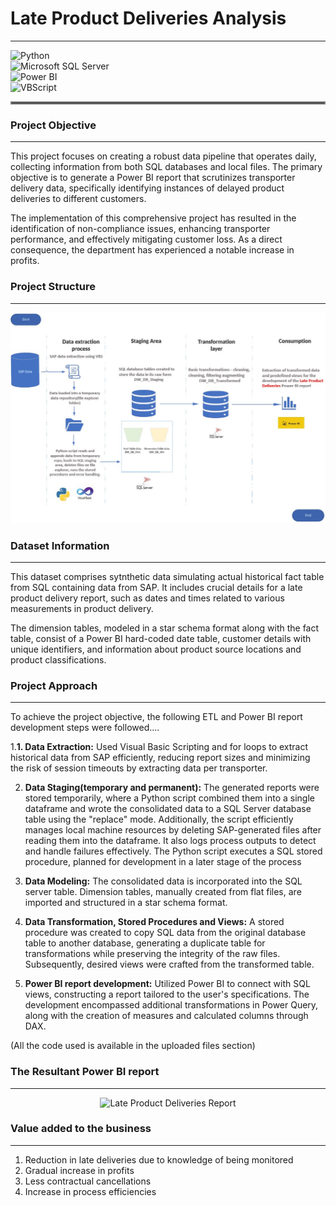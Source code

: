 # Late Product Deliveries Analysis
---

![Python](https://img.shields.io/badge/Programming-Python-blue?logo=python&logoColor=white&style=flat-square) <br>
![Microsoft SQL Server](https://img.shields.io/badge/Database-Microsoft_SQL_Server-darkblue?logo=microsoft-sql-server&logoColor=white&style=plastic) <br>
![Power BI](https://img.shields.io/badge/Analytics-Power_BI-yellow?logo=powerbi&logoColor=white&style=flat-square) <br>
![VBScript](https://img.shields.io/badge/Scripting-Visual_Basic-blue?logo=visual-studio&logoColor=white&style=flat-square)


<hr style="border: 2px solid gray;">

### Project Objective
---
This project focuses on creating a robust data pipeline that operates daily, collecting information from both SQL databases and local files. The primary objective is to generate a Power BI report that scrutinizes transporter delivery data, specifically identifying instances of delayed product deliveries to different customers.

The implementation of this comprehensive project has resulted in the identification of non-compliance issues, enhancing transporter performance, and effectively mitigating customer loss. As a direct consequence, the department has experienced a notable increase in profits.


### Project Structure
---

![Late-Product-Deliveries-Analysis-architecture](https://github.com/CarolMmai/Late-Product-Deliveries-Analysis/blob/main/Late_Product_Deliveries_Analysis_Architecture.JPG)



### Dataset Information
---

This dataset comprises sytnthetic data simulating actual historical fact table from SQL containing data from SAP. It includes crucial details for a late product delivery report, such as dates and times related to various measurements in product delivery.

The dimension tables, modeled in a star schema format along with the fact table, consist of a Power BI hard-coded date table, customer details with unique identifiers, and information about product source locations and product classifications.


### Project Approach
---

To achieve the project objective, the following ETL and Power BI report development steps were followed....

1.**1. Data Extraction:**
Used Visual Basic Scripting and for loops to extract historical data from SAP efficiently, reducing report sizes and minimizing the risk of session timeouts by extracting data per transporter.

2. **Data Staging(temporary and permanent):**
The generated reports were stored temporarily, where a Python script combined them into a single dataframe and wrote the consolidated data to a SQL Server database table using the "replace" mode. Additionally, the script efficiently manages local machine resources by deleting SAP-generated files after reading them into the dataframe. It also logs process outputs to detect and handle failures effectively. The Python script executes a SQL stored procedure, planned for development in a later stage of the process

3. **Data Modeling:**
The consolidated data is incorporated into the SQL server table. Dimension tables, manually created from flat files, are imported and structured in a star schema format.

4. **Data Transformation, Stored Procedures and Views:**
A stored procedure was created to copy SQL data from the original database table to another database, generating a duplicate table for transformations while preserving the integrity of the raw files. Subsequently, desired views were crafted from the transformed table. 

5. **Power BI report development:**
Utilized Power BI to connect with SQL views, constructing a report tailored to the user's specifications. The development encompassed additional transformations in Power Query, along with the creation of measures and calculated columns through DAX.

(All the code used is available in the uploaded files section)


### The Resultant Power BI report
---

<p align="center">
  <img src="https://github.com/CarolMmai/Late-Product-Deliveries-Analysis/blob/main/Late%20Product%20Delivery%20Report.gif" width="800" height="450" alt="Late Product Deliveries Report">
</p>


### Value added to the business
---
1. Reduction in late deliveries due to knowledge of being monitored
2. Gradual increase in profits
3. Less contractual cancellations
4. Increase in process efficiencies